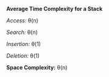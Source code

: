 **Average Time Complexity for a Stack**

_Access:_ θ(n)

_Search:_ θ(n)

_Insertion:_ θ(1)

_Deletion:_ θ(1)

**Space Complexity:** θ(n)